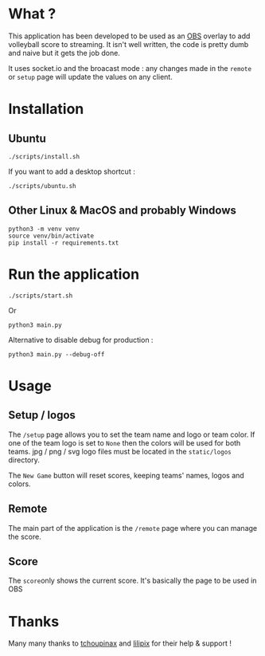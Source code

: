 # What ?

This application has been developed to be used as an [OBS](https://obsproject.com/) overlay to add volleyball score to streaming.
It isn't well written, the code is pretty dumb and naive but it gets the job done.

It uses socket.io and the broacast mode : any changes made in the `remote` or `setup` page will update the values on any client.

# Installation

## Ubuntu
```shell
./scripts/install.sh
```

If you want to add a desktop shortcut :
```shell
./scripts/ubuntu.sh
```

## Other Linux & MacOS and probably Windows
```
python3 -m venv venv
source venv/bin/activate
pip install -r requirements.txt
```

# Run the application
```shell
./scripts/start.sh
```

Or
```
python3 main.py
```

Alternative to disable debug for production :
```
python3 main.py --debug-off
```

# Usage
## Setup / logos
The `/setup` page allows you to set the team name and logo or team color.
If one of the team logo is set to `None` then the colors will be used for both teams.
jpg / png / svg logo files must be located in the `static/logos` directory.

The `New Game` button will reset scores, keeping teams' names, logos and colors.

## Remote
The main part of the application is the `/remote` page where you can manage the score.

## Score
The `score`only shows the current score. It's basically the page to be used in OBS

# Thanks
Many many thanks to [tchoupinax](https://github.com/tchoupinax) and [lilipix](https://github.com/lilipix) for their help & support !
